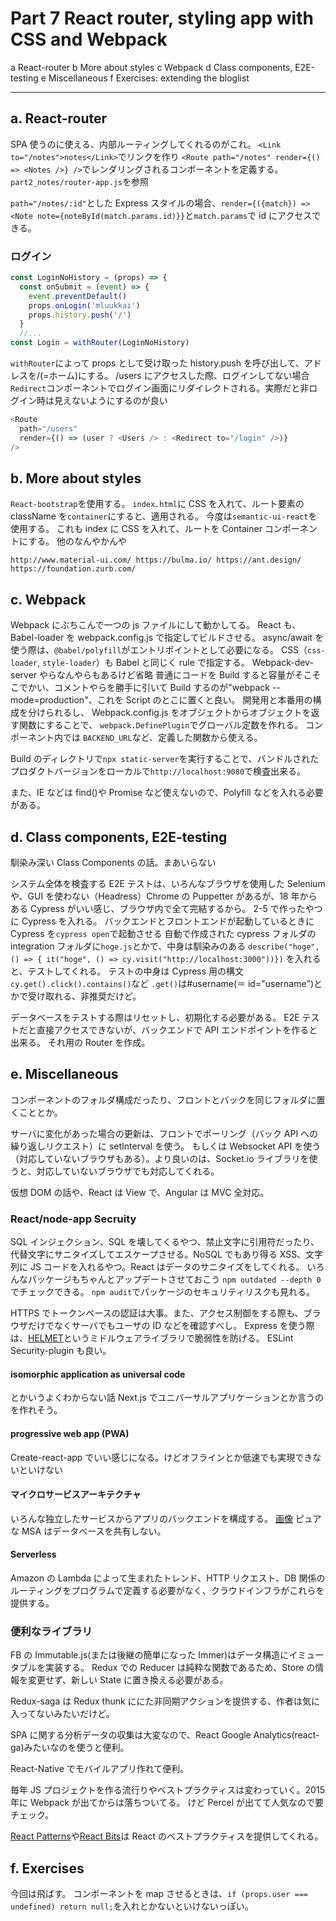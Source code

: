 # Part 7 React router, styling app with CSS and Webpack

a React-router
b More about styles
c Webpack
d Class components, E2E-testing
e Miscellaneous
f Exercises: extending the bloglist

---

## a. React-router

SPA 使うのに使える、内部ルーティングしてくれるのがこれ。
`<Link to="/notes">notes</Link>`でリンクを作り
`<Route path="/notes" render={() => <Notes />} />`でレンダリングされるコンポーネントを定義する。
`part2_notes/router-app.js`を参照

`path="/notes/:id"`とした Express スタイルの場合、`render={({match}) => <Note note={noteById(match.params.id)}}`と`match.params`で id にアクセスできる。

### ログイン

```js
const LoginNoHistory = (props) => {
  const onSubmit = (event) => {
    event.preventDefault()
    props.onLogin('mluukkai')
    props.history.push('/')
  }
  //...
const Login = withRouter(LoginNoHistory)
```

`withRouter`によって props として受け取った history.push を呼び出して、アドレスを/(=ホーム)にする。
/users にアクセスした際、ログインしてない場合`Redirect`コンポーネントでログイン画面にリダイレクトされる。実際だと非ログイン時は見えないようにするのが良い

```js
<Route
  path="/users"
  render={() => (user ? <Users /> : <Redirect to="/login" />)}
/>
```

## b. More about styles

`React-bootstrap`を使用する。
`index.html`に CSS を入れて、ルート要素の className を`container`にすると、適用される。
今度は`semantic-ui-react`を使用する。
これも index に CSS を入れて、ルートを Container コンポーネントにする。
他のなんやかんや

`http://www.material-ui.com/ https://bulma.io/ https://ant.design/ https://foundation.zurb.com/`

## c. Webpack

Webpack にぶちこんで一つの js ファイルにして動かしてる。
React も、Babel-loader を webpack.config.js で指定してビルドさせる。
async/await を使う際は、`@babel/polyfill`がエントリポイントとして必要になる。
CSS（`css-loader`, `style-loader`）も Babel と同じく rule で指定する。
Webpack-dev-server やらなんやらもあるけど省略
普通にコードを Build すると容量がそこそこでかい、コメントやらを勝手に引いて Build するのが"webpack --mode=production"、これを Script のとこに置くと良い。
開発用と本番用の構成を分けられるし、
Webpack.config.js をオブジェクトからオブジェクトを返す関数にすることで、
`webpack.DefinePlugin`でグローバル定数を作れる。
コンポーネント内では `BACKEND_URL`など、定義した関数から使える。

Build のディレクトリで`npx static-server`を実行することで、バンドルされたプロダクトバージョンをローカルで`http://localhost:9080`で検査出来る。

また、IE などは find()や Promise など使えないので、Polyfill などを入れる必要がある。

## d. Class components, E2E-testing

馴染み深い Class Components の話。まあいらない

システム全体を検査する E2E テストは、いろんなブラウザを使用した Selenium や、GUI を使わない（Headress）Chrome の Puppetter があるが、18 年からある Cypress がいい感じ、ブラウザ内で全て完結するから。
2-5 で作ったやつに Cypress を入れる。
バックエンドとフロントエンドが起動しているときに Cypress を`cypress open`で起動させる
自動で作成された cypress フォルダの integration フォルダに`hoge.js`とかで、中身は馴染みのある
`describe("hoge", () => { it("hoge", () => cy.visit("http://localhost:3000"))})`
を入れると、テストしてくれる。
テストの中身は Cypress 用の構文`cy.get().click().contains()`など
`.get()`は#username(＝ id="username")とかで受け取れる、非推奨だけど。

データベースをテストする際はリセットし、初期化する必要がある。
E2E テストだと直接アクセスできないが、バックエンドで API エンドポイントを作ると出来る。
それ用の Router を作成。

## e. Miscellaneous

コンポーネントのフォルダ構成だったり、フロントとバックを同じフォルダに置くこととか。

サーバに変化があった場合の更新は、フロントでポーリング（バック API への繰り返しリクエスト）に setInterval を使う。
もしくは Websocket API を使う（対応していないブラウザもある）。より良いのは、Socket.io ライブラリを使うと、対応していないブラウザでも対応してくれる。

仮想 DOM の話や、React は View で、Angular は MVC 全対応。

### React/node-app Secruity

SQL インジェクション、SQL を壊してくるやつ、禁止文字に引用符だったり、代替文字にサニタイズしてエスケープさせる。NoSQL でもあり得る
XSS、文字列に JS コードを入れるやつ。React はデータのサニタイズをしてくれる。
いろんなパッケージもちゃんとアップデートさせておこう
`npm outdated --depth 0`でチェックできる。
`npm audit`でパッケージのセキュリティリスクも見れる。

HTTPS でトークンベースの認証は大事。また、アクセス制御をする際も、ブラウザだけでなくサーバでもユーザの ID などを確認すべし。
Express を使う際は、[HELMET](https://helmetjs.github.io/)というミドルウェアライブラリで脆弱性を防げる。
ESLint Security-plugin も良い。

#### isomorphic application as universal code

とかいうよくわからない話
Next.js でユニバーサルアプリケーションとか言うのを作れそう。

#### progressive web app (PWA)

Create-react-app でいい感じになる。けどオフラインとか低速でも実現できないといけない

#### マイクロサービスアーキテクチャ

いろんな独立したサービスからアプリのバックエンドを構成する。
[画像](https://fullstackopen.com/static/beecf1d05714ef6a4ac0721fce62d394/14be6/36.png)
ピュアな MSA はデータベースを共有しない。

#### Serverless

Amazon の Lambda によって生まれたトレンド、HTTP リクエスト、DB 関係のルーティングをプログラムで定義する必要がなく、クラウドインフラがこれらを提供する。

### 便利なライブラリ

FB の Immutable.js(または後継の簡単になった Immer)はデータ構造にイミュータブルを実装する。
Redux での Reducer は純粋な関数であるため、Store の情報を変更せず、新しい State に置き換える必要がある。

Redux-saga は Redux thunk ににた非同期アクションを提供する、作者は気に入ってないみたいだけど。

SPA に関する分析データの収集は大変なので、React Google Analytics(react-ga)みたいなのを使うと便利。

React-Native でモバイルアプリ作れて便利。

毎年 JS プロジェクトを作る流行りやベストプラクティスは変わっていく。2015 年に Webpack が出てからは落ちついてる。
けど Percel が出てて人気なので要チェック。

[React Patterns](https://reactpatterns.com/)や[React Bits](https://vasanthk.gitbooks.io/react-bits/)は React のベストプラクティスを提供してくれる。

## f. Exercises

今回は飛ばす。
コンポーネントを map させるときは、`if (props.user === undefined) return null;`を入れとかないといけないっぽい。
